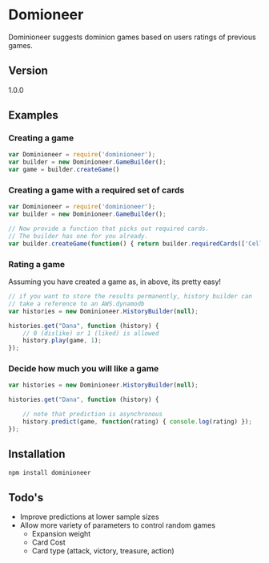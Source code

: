 # Domioneer
Dominioneer suggests dominion games based on users ratings of previous games. 
## Version
1.0.0

## Examples

### Creating a game
```javascript
var Dominioneer = require('dominioneer');
var builder = new Dominioneer.GameBuilder();
var game = builder.createGame()
```
### Creating a game with a required set of cards
```javascript
var Dominioneer = require('dominioneer');
var builder = new Dominioneer.GameBuilder();

// Now provide a function that picks out required cards.
// The builder has one for you already.
var builder.createGame(function() { return builder.requiredCards(['Cellar', 'Witch'])}),
```
### Rating a game
Assuming you have created a game as, in above, its pretty easy!

```javascript
// if you want to store the results permanently, history builder can
// take a reference to an AWS.dynamodb
var histories = new Dominioneer.HistoryBuilder(null);

histories.get("Dana", function (history) {
    // 0 (dislike) or 1 (liked) is allowed
	history.play(game, 1);
});
```
### Decide how much you will like a game
```javascript
var histories = new Dominioneer.HistoryBuilder(null);

histories.get("Dana", function (history) {

	// note that prediction is asynchronous
	history.predict(game, function(rating) { console.log(rating) });
});
```

## Installation

```sh
npm install dominioneer
```

## Todo's
* Improve predictions at lower sample sizes
* Allow more variety of parameters to control random games
    * Expansion weight
    * Card Cost
    * Card type (attack, victory, treasure, action)
